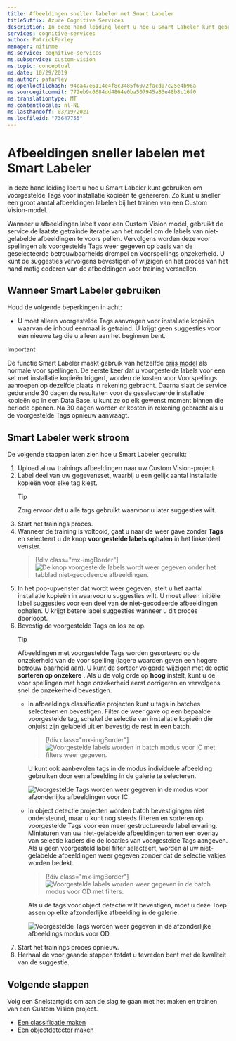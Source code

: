```yaml
---
title: Afbeeldingen sneller labelen met Smart Labeler
titleSuffix: Azure Cognitive Services
description: In deze hand leiding leert u hoe u Smart Labeler kunt gebruiken om voorgestelde Tags voor installatie kopieën te genereren. Zo kunt u sneller een groot aantal afbeeldingen labelen bij het trainen van een Custom Vision-model.
services: cognitive-services
author: PatrickFarley
manager: nitinme
ms.service: cognitive-services
ms.subservice: custom-vision
ms.topic: conceptual
ms.date: 10/29/2019
ms.author: pafarley
ms.openlocfilehash: 94ca47e6114e4f8c3485f6072facd07c25e4b96a
ms.sourcegitcommit: 772eb9c6684dd4864e0ba507945a83e48b8c16f0
ms.translationtype: MT
ms.contentlocale: nl-NL
ms.lasthandoff: 03/19/2021
ms.locfileid: "73647755"
---
```

# <a name="label-images-faster-with-smart-labeler"></a>Afbeeldingen sneller labelen met Smart Labeler

In deze hand leiding leert u hoe u Smart Labeler kunt gebruiken om voorgestelde Tags voor installatie kopieën te genereren. Zo kunt u sneller een groot aantal afbeeldingen labelen bij het trainen van een Custom Vision-model.

Wanneer u afbeeldingen labelt voor een Custom Vision model, gebruikt de service de laatste getrainde iteratie van het model om de labels van niet-gelabelde afbeeldingen te voors pellen. Vervolgens worden deze voor spellingen als voorgestelde Tags weer gegeven op basis van de geselecteerde betrouwbaarheids drempel en Voorspellings onzekerheid. U kunt de suggesties vervolgens bevestigen of wijzigen en het proces van het hand matig coderen van de afbeeldingen voor training versnellen.

## <a name="when-to-use-smart-labeler"></a>Wanneer Smart Labeler gebruiken

Houd de volgende beperkingen in acht:

* U moet alleen voorgestelde Tags aanvragen voor installatie kopieën waarvan de inhoud eenmaal is getraind. U krijgt geen suggesties voor een nieuwe tag die u alleen aan het beginnen bent.

> [!IMPORTANT]
> De functie Smart Labeler maakt gebruik van hetzelfde [prijs model](https://azure.microsoft.com/pricing/details/cognitive-services/custom-vision-service/) als normale voor spellingen. De eerste keer dat u voorgestelde labels voor een set met installatie kopieën triggert, worden de kosten voor Voorspellings aanroepen op dezelfde plaats in rekening gebracht. Daarna slaat de service gedurende 30 dagen de resultaten voor de geselecteerde installatie kopieën op in een Data Base. u kunt ze op elk gewenst moment binnen die periode openen. Na 30 dagen worden er kosten in rekening gebracht als u de voorgestelde Tags opnieuw aanvraagt.

## <a name="smart-labeler-workflow"></a>Smart Labeler werk stroom

De volgende stappen laten zien hoe u Smart Labeler gebruikt:

1. Upload al uw trainings afbeeldingen naar uw Custom Vision-project.
1. Label deel van uw gegevensset, waarbij u een gelijk aantal installatie kopieën voor elke tag kiest.
    > [!TIP]
    > Zorg ervoor dat u alle tags gebruikt waarvoor u later suggesties wilt.
1. Start het trainings proces.
1. Wanneer de training is voltooid, gaat u naar de weer gave zonder **Tags** en selecteert u de knop **voorgestelde labels ophalen** in het linkerdeel venster.
    > [!div class="mx-imgBorder"]
    > ![De knop voorgestelde labels wordt weer gegeven onder het tabblad niet-gecodeerde afbeeldingen.](./media/suggested-tags/suggested-tags-button.png)
1. In het pop-upvenster dat wordt weer gegeven, stelt u het aantal installatie kopieën in waarvoor u suggesties wilt. U moet alleen initiële label suggesties voor een deel van de niet-gecodeerde afbeeldingen ophalen. U krijgt betere label suggesties wanneer u dit proces doorloopt.
1. Bevestig de voorgestelde Tags en los ze op.
    > [!TIP]
    > Afbeeldingen met voorgestelde Tags worden gesorteerd op de onzekerheid van de voor spelling (lagere waarden geven een hogere betrouw baarheid aan). U kunt de sorteer volgorde wijzigen met de optie **sorteren op onzekere** . Als u de volg orde op **hoog** instelt, kunt u de voor spellingen met hoge onzekerheid eerst corrigeren en vervolgens snel de onzekerheid bevestigen.
    * In afbeeldings classificatie projecten kunt u tags in batches selecteren en bevestigen. Filter de weer gave op een bepaalde voorgestelde tag, schakel de selectie van installatie kopieën die onjuist zijn gelabeld uit en bevestig de rest in een batch.
        > [!div class="mx-imgBorder"]
        > ![Voorgestelde labels worden in batch modus voor IC met filters weer gegeven.](./media/suggested-tags/ic-batch-mode.png)

        U kunt ook aanbevolen tags in de modus individuele afbeelding gebruiken door een afbeelding in de galerie te selecteren.

        ![Voorgestelde Tags worden weer gegeven in de modus voor afzonderlijke afbeeldingen voor IC.](./media/suggested-tags/ic-individual-image-mode.png)
    * In object detectie projecten worden batch bevestigingen niet ondersteund, maar u kunt nog steeds filteren en sorteren op voorgestelde Tags voor een meer gestructureerde label ervaring. Miniaturen van uw niet-gelabelde afbeeldingen tonen een overlay van selectie kaders die de locaties van voorgestelde Tags aangeven. Als u geen voorgesteld label filter selecteert, worden al uw niet-gelabelde afbeeldingen weer gegeven zonder dat de selectie vakjes worden bedekt.
        > [!div class="mx-imgBorder"]
        > ![Voorgestelde labels worden weer gegeven in de batch modus voor OD met filters.](./media/suggested-tags/od-batch-mode.png)

        Als u de tags voor object detectie wilt bevestigen, moet u deze Toep assen op elke afzonderlijke afbeelding in de galerie.

        ![Voorgestelde Tags worden weer gegeven in de afzonderlijke afbeeldings modus voor OD.](./media/suggested-tags/od-individual-image-mode.png)
1. Start het trainings proces opnieuw.
1. Herhaal de voor gaande stappen totdat u tevreden bent met de kwaliteit van de suggestie.

## <a name="next-steps"></a>Volgende stappen

Volg een Snelstartgids om aan de slag te gaan met het maken en trainen van een Custom Vision project.

* [Een classificatie maken](getting-started-build-a-classifier.md)
* [Een objectdetector maken](get-started-build-detector.md)